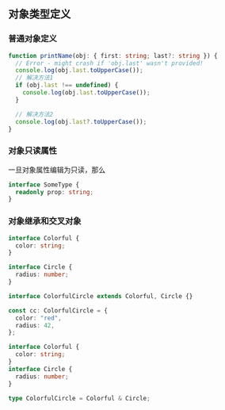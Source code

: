 <!--
 * @Author: 谢树宏
 * @Date: 2022-03-14 09:15:48
 * @LastEditors: 谢树宏
 * @LastEditTime: 2022-03-14 16:32:50
 * @FilePath: /about-study/Typescript/03.对象类型.md
-->

## 对象类型定义

### 普通对象定义

```ts
function printName(obj: { first: string; last?: string }) {
  // Error - might crash if 'obj.last' wasn't provided!
  console.log(obj.last.toUpperCase());
  // 解决方法1
  if (obj.last !== undefined) {
    console.log(obj.last.toUpperCase());
  }

  // 解决方法2
  console.log(obj.last?.toUpperCase());
}
```

### 对象只读属性

一旦对象属性编辑为只读，那么

```ts
interface SomeType {
  readonly prop: string;
}
```

### 对象继承和交叉对象

```ts
interface Colorful {
  color: string;
}

interface Circle {
  radius: number;
}

interface ColorfulCircle extends Colorful, Circle {}

const cc: ColorfulCircle = {
  color: "red",
  radius: 42,
};

interface Colorful {
  color: string;
}
interface Circle {
  radius: number;
}

type ColorfulCircle = Colorful & Circle;
```
